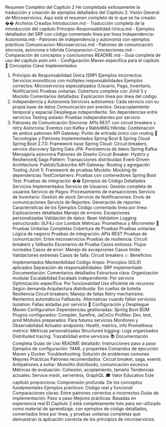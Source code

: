 Resumen Completo del Capítulo 2
He completado exitosamente la traducción y creación de ejemplos detallados del Capítulo 2: Visión General de Microservicios. Aquí está el resumen completo de lo que se ha creado:
�� Archivos Creados
Introduccion.md - Traducción completa de la introducción del capítulo
Principio-Responsabilidad-Unica.md - Ejemplos detallados del SRP con código comentado línea por línea
Independencia-Autonomia.md - Patrones de independencia y autonomía con ejemplos prácticos
Comunicacion-Microservicios.md - Patrones de comunicación síncrona, asíncrona e híbrida
Comparacion-Concepciones.md - Comparación de conceptos y conclusiones
README.md - Guía completa de uso del capítulo
pom.xml - Configuración Maven específica para el capítulo
🎯 Conceptos Clave Implementados
1. Principio de Responsabilidad Única (SRP)
Ejemplos incorrectos: Servicios monolíticos con múltiples responsabilidades
Ejemplos correctos: Microservicios especializados (Usuario, Pago, Inventario, Notificación)
Pruebas unitarias: Cobertura completa con JUnit 5 y Mockito
Comentarios detallados: Explicación línea por línea del código
2. Independencia y Autonomía
Servicios autónomos: Cada servicio con su propia base de datos
Comunicación por eventos: Desacoplamiento temporal y espacial
Despliegue independiente: Sin dependencias entre servicios
Testing aislado: Pruebas independientes por servicio
3. Patrones de Comunicación
Síncrona: APIs REST con circuit breakers y retry
Asíncrona: Eventos con Kafka y RabbitMQ
Híbrida: Combinación de ambos patrones
API Gateway: Punto de entrada único con routing
🔧 Tecnologías y Patrones Implementados
Spring Boot & Spring Cloud
Spring Boot 2.7.0: Framework base
Spring Cloud: Circuit breakers, service discovery
Spring Data JPA: Persistencia de datos
Spring Kafka: Mensajería asíncrona
Patrones de Diseño
Circuit Breaker: Hystrix y Resilience4j
Saga Pattern: Transacciones distribuidas
Event-Driven Architecture: Publish/Subscribe
API Gateway: Routing y agregación
Testing
JUnit 5: Framework de pruebas
Mockito: Mocking de dependencias
TestContainers: Pruebas con contenedores
Spring Boot Test: Pruebas de integración
�� Ejemplos de Código Detallados
Servicios Implementados
Servicio de Usuarios: Gestión completa de usuarios
Servicio de Pagos: Procesamiento de transacciones
Servicio de Inventario: Gestión de stock
Servicio de Notificaciones: Envío de comunicaciones
Servicio de Reportes: Generación de reportes
Características de los Ejemplos
Código comentado línea por línea: Explicaciones detalladas
Manejo de errores: Excepciones personalizadas
Validación de datos: Bean Validation
Logging estructurado: SLF4J con Lombok
Métricas: Prometheus y Micrometer
🧪 Pruebas Unitarias Completas
Cobertura de Pruebas
Pruebas unitarias: Lógica de negocio
Pruebas de integración: APIs REST
Pruebas de comunicación: Entre microservicios
Pruebas de resiliencia: Circuit breakers y fallbacks
Escenarios de Prueba
Casos exitosos: Flujos normales
Casos de error: Manejo de excepciones
Casos límite: Validaciones extremas
Casos de falla: Circuit breakers
📈 Beneficios Implementados
Mantenibilidad
Código limpio: Principios SOLID aplicados
Separación de responsabilidades: SRP implementado
Documentación: Comentarios detallados
Estructura clara: Organización modular
Escalabilidad
Escalado independiente: Por servicio
Optimización específica: Por funcionalidad
Uso eficiente de recursos: Según demanda
Arquitectura distribuida: Sin cuellos de botella
Resiliencia
Circuit breakers: Manejo de fallas
Retry mechanisms: Reintentos automáticos
Fallbacks: Alternativas cuando fallan servicios
Isolation: Fallas aisladas por servicio
🚀 Configuración y Despliegue
Maven Configuration
Dependencias gestionadas: Spring Boot BOM
Plugins configurados: Compiler, Surefire, JaCoCo
Profiles: Dev, test, prod
Módulos preparados: Para futuros servicios
Monitoreo y Observabilidad
Actuator endpoints: Health, metrics, info
Prometheus metrics: Métricas personalizadas
Structured logging: Logs organizados
Distributed tracing: Trazabilidad entre servicios
📚 Documentación Completa
Guías de Uso
README detallado: Instrucciones paso a paso
Ejemplos de configuración: YAML y properties
Comandos de ejecución: Maven y Docker
Troubleshooting: Solución de problemas comunes
Mejores Prácticas
Patrones recomendados: Circuit breaker, saga, events
Antipatrones a evitar: Monolito distribuido, comunicación excesiva
Métricas de evaluación: Cohesión, acoplamiento, tamaño
Tendencias actuales: Service mesh, serverless, GraphQL
🎓 Valor Educativo
Este capítulo proporciona:
Comprensión profunda: De los conceptos fundamentales
Ejemplos prácticos: Código real y funcional
Comparaciones claras: Entre patrones correctos e incorrectos
Guías de implementación: Paso a paso
Mejores prácticas: Basadas en experiencia real
El Capítulo 2 está completamente listo para ser utilizado como material de aprendizaje, con ejemplos de código detallados, comentados línea por línea, y pruebas unitarias completas que demuestran la aplicación correcta de los principios de microservicios.